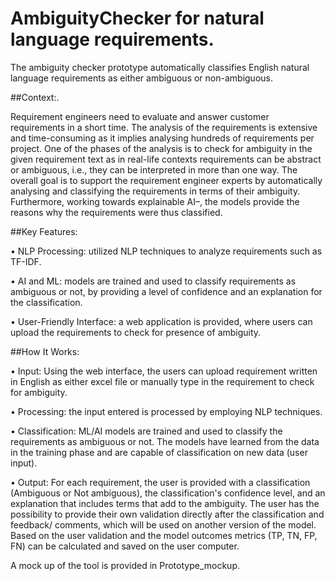 # AmbiguityChecker for natural language requirements. 
The ambiguity checker prototype automatically classifies English natural language requirements as either ambiguous or non-ambiguous.

##Context:.

Requirement engineers need to evaluate and answer customer requirements in a short time. The analysis of the requirements is extensive and time-consuming as it implies analysing hundreds of requirements per project. One of the phases of the analysis is to check for ambiguity in the given requirement text as in real-life contexts requirements can be abstract or ambiguous, i.e., they can be interpreted in more than one way.  The overall goal is to support the requirement engineer experts by automatically analysing and classifying the requirements in terms of their ambiguity. Furthermore, working towards explainable AI–, the models provide the reasons why the requirements were thus classified. 

##Key Features:

•	NLP Processing: utilized NLP techniques to analyze requirements such as TF-IDF.

•	AI and ML: models are trained and used to classify requirements as ambiguous or not, by providing a level of confidence and an explanation for the classification.

•	User-Friendly Interface: a web application is provided, where users can upload the requirements to check for presence of ambiguity. 

##How It Works:

•	Input: Using the web interface, the users can upload requirement written in English as either excel file or manually type in the requirement to check for ambiguity.

•	Processing: the input entered is processed by employing NLP techniques.

•	Classification: ML/AI models are trained and used to classify the requirements as ambiguous or not. The models have learned from the data in the training phase and are capable of classification on new data (user input).

•	Output: For each requirement, the user is provided with a classification (Ambiguous or Not ambiguous), the classification's confidence level, and an explanation that includes terms that add to the ambiguity. The user has the possibility to provide their own validation directly after the classification and feedback/ comments, which will be used on another version of the model. Based on the user validation and the model outcomes metrics (TP, TN, FP, FN) can be calculated and saved on the user computer.


A mock up of the tool is provided in Prototype_mockup.
